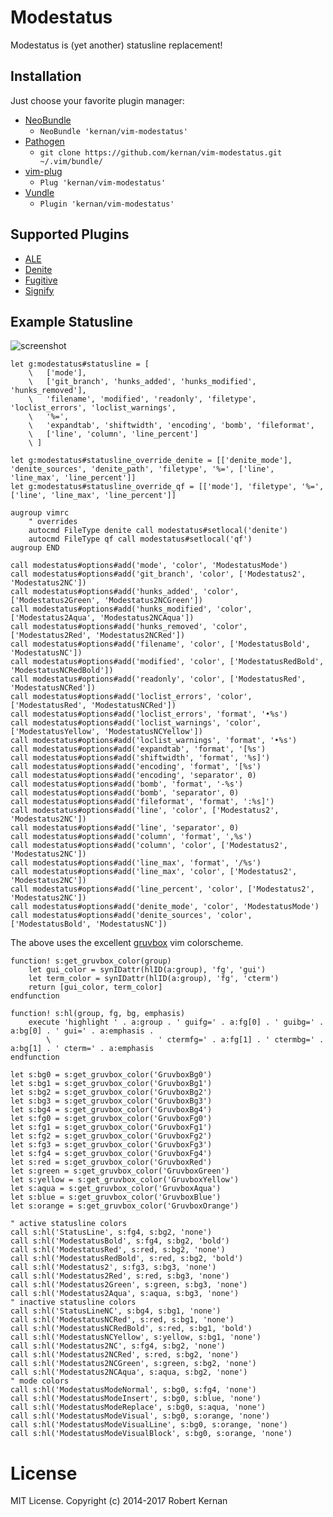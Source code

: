 # Modestatus

Modestatus is (yet another) statusline replacement!

## Installation

Just choose your favorite plugin manager:

- [NeoBundle](https://github.com/Shougo/neobundle.vim)
  - `NeoBundle 'kernan/vim-modestatus'`
- [Pathogen](https://github.com/tpope/vim-pathogen)
  - `git clone https://github.com/kernan/vim-modestatus.git ~/.vim/bundle/`
- [vim-plug](https://github.com/junegunn/vim-plug)
  - `Plug 'kernan/vim-modestatus'`
- [Vundle](https://github.com/gmarik/Vundle.vim)
  - `Plugin 'kernan/vim-modestatus'`

## Supported Plugins

- [ALE](https://github.com/w0rp/ale)
- [Denite](https://github.com/Shougo/denite.nvim)
- [Fugitive](https://github.com/tpope/vim-fugitive)
- [Signify](https://github.com/mhinz/vim-signify)

## Example Statusline

![screenshot](https://raw.github.com/kernan/vim-modestatus/master/statusline.png)

```viml
let g:modestatus#statusline = [
	\   ['mode'],
	\   ['git_branch', 'hunks_added', 'hunks_modified', 'hunks_removed'],
	\   'filename', 'modified', 'readonly', 'filetype', 'loclist_errors', 'loclist_warnings',
	\   '%=',
	\   'expandtab', 'shiftwidth', 'encoding', 'bomb', 'fileformat',
	\   ['line', 'column', 'line_percent']
	\ ]

let g:modestatus#statusline_override_denite = [['denite_mode'], 'denite_sources', 'denite_path', 'filetype', '%=', ['line', 'line_max', 'line_percent']]
let g:modestatus#statusline_override_qf = [['mode'], 'filetype', '%=', ['line', 'line_max', 'line_percent']]

augroup vimrc
	" overrides
	autocmd FileType denite call modestatus#setlocal('denite')
	autocmd FileType qf call modestatus#setlocal('qf')
augroup END

call modestatus#options#add('mode', 'color', 'ModestatusMode')
call modestatus#options#add('git_branch', 'color', ['Modestatus2', 'Modestatus2NC'])
call modestatus#options#add('hunks_added', 'color', ['Modestatus2Green', 'Modestatus2NCGreen'])
call modestatus#options#add('hunks_modified', 'color', ['Modestatus2Aqua', 'Modestatus2NCAqua'])
call modestatus#options#add('hunks_removed', 'color', ['Modestatus2Red', 'Modestatus2NCRed'])
call modestatus#options#add('filename', 'color', ['ModestatusBold', 'ModestatusNC'])
call modestatus#options#add('modified', 'color', ['ModestatusRedBold', 'ModestatusNCRedBold'])
call modestatus#options#add('readonly', 'color', ['ModestatusRed', 'ModestatusNCRed'])
call modestatus#options#add('loclist_errors', 'color', ['ModestatusRed', 'ModestatusNCRed'])
call modestatus#options#add('loclist_errors', 'format', '•%s')
call modestatus#options#add('loclist_warnings', 'color', ['ModestatusYellow', 'ModestatusNCYellow'])
call modestatus#options#add('loclist_warnings', 'format', '•%s')
call modestatus#options#add('expandtab', 'format', '[%s')
call modestatus#options#add('shiftwidth', 'format', '%s]')
call modestatus#options#add('encoding', 'format', '[%s')
call modestatus#options#add('encoding', 'separator', 0)
call modestatus#options#add('bomb', 'format', '-%s')
call modestatus#options#add('bomb', 'separator', 0)
call modestatus#options#add('fileformat', 'format', ':%s]')
call modestatus#options#add('line', 'color', ['Modestatus2', 'Modestatus2NC'])
call modestatus#options#add('line', 'separator', 0)
call modestatus#options#add('column', 'format', ',%s')
call modestatus#options#add('column', 'color', ['Modestatus2', 'Modestatus2NC'])
call modestatus#options#add('line_max', 'format', '/%s')
call modestatus#options#add('line_max', 'color', ['Modestatus2', 'Modestatus2NC'])
call modestatus#options#add('line_percent', 'color', ['Modestatus2', 'Modestatus2NC'])
call modestatus#options#add('denite_mode', 'color', 'ModestatusMode')
call modestatus#options#add('denite_sources', 'color', ['ModestatusBold', 'ModestatusNC'])
```

The above uses the excellent [gruvbox](https://github.com/morhetz/gruvbox) vim colorscheme.

```viml
function! s:get_gruvbox_color(group)
	let gui_color = synIDattr(hlID(a:group), 'fg', 'gui')
	let term_color = synIDattr(hlID(a:group), 'fg', 'cterm')
	return [gui_color, term_color]
endfunction

function! s:hl(group, fg, bg, emphasis)
	execute 'highlight ' . a:group . ' guifg=' . a:fg[0] . ' guibg=' . a:bg[0] . ' gui=' . a:emphasis .
		\                        ' ctermfg=' . a:fg[1] . ' ctermbg=' . a:bg[1] . ' cterm=' . a:emphasis
endfunction

let s:bg0 = s:get_gruvbox_color('GruvboxBg0')
let s:bg1 = s:get_gruvbox_color('GruvboxBg1')
let s:bg2 = s:get_gruvbox_color('GruvboxBg2')
let s:bg3 = s:get_gruvbox_color('GruvboxBg3')
let s:bg4 = s:get_gruvbox_color('GruvboxBg4')
let s:fg0 = s:get_gruvbox_color('GruvboxFg0')
let s:fg1 = s:get_gruvbox_color('GruvboxFg1')
let s:fg2 = s:get_gruvbox_color('GruvboxFg2')
let s:fg3 = s:get_gruvbox_color('GruvboxFg3')
let s:fg4 = s:get_gruvbox_color('GruvboxFg4')
let s:red = s:get_gruvbox_color('GruvboxRed')
let s:green = s:get_gruvbox_color('GruvboxGreen')
let s:yellow = s:get_gruvbox_color('GruvboxYellow')
let s:aqua = s:get_gruvbox_color('GruvboxAqua')
let s:blue = s:get_gruvbox_color('GruvboxBlue')
let s:orange = s:get_gruvbox_color('GruvboxOrange')

" active statusline colors
call s:hl('StatusLine', s:fg4, s:bg2, 'none')
call s:hl('ModestatusBold', s:fg4, s:bg2, 'bold')
call s:hl('ModestatusRed', s:red, s:bg2, 'none')
call s:hl('ModestatusRedBold', s:red, s:bg2, 'bold')
call s:hl('Modestatus2', s:fg3, s:bg3, 'none')
call s:hl('Modestatus2Red', s:red, s:bg3, 'none')
call s:hl('Modestatus2Green', s:green, s:bg3, 'none')
call s:hl('Modestatus2Aqua', s:aqua, s:bg3, 'none')
" inactive statusline colors
call s:hl('StatusLineNC', s:bg4, s:bg1, 'none')
call s:hl('ModestatusNCRed', s:red, s:bg1, 'none')
call s:hl('ModestatusNCRedBold', s:red, s:bg1, 'bold')
call s:hl('ModestatusNCYellow', s:yellow, s:bg1, 'none')
call s:hl('Modestatus2NC', s:fg4, s:bg2, 'none')
call s:hl('Modestatus2NCRed', s:red, s:bg2, 'none')
call s:hl('Modestatus2NCGreen', s:green, s:bg2, 'none')
call s:hl('Modestatus2NCAqua', s:aqua, s:bg2, 'none')
" mode colors
call s:hl('ModestatusModeNormal', s:bg0, s:fg4, 'none')
call s:hl('ModestatusModeInsert', s:bg0, s:blue, 'none')
call s:hl('ModestatusModeReplace', s:bg0, s:aqua, 'none')
call s:hl('ModestatusModeVisual', s:bg0, s:orange, 'none')
call s:hl('ModestatusModeVisualLine', s:bg0, s:orange, 'none')
call s:hl('ModestatusModeVisualBlock', s:bg0, s:orange, 'none')
```

# License

MIT License. Copyright (c) 2014-2017 Robert Kernan
